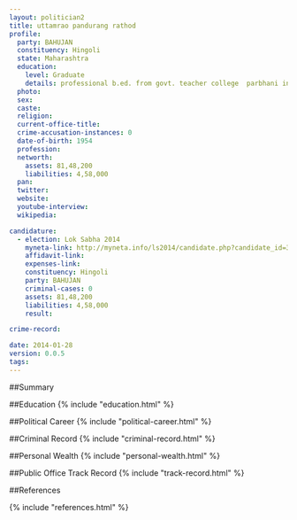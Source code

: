 ```yaml
---
layout: politician2
title: uttamrao pandurang rathod
profile: 
  party: BAHUJAN
  constituency: Hingoli
  state: Maharashtra
  education: 
    level: Graduate
    details: professional b.ed. from govt. teacher college  parbhani in 1980 b.a. milidh kala college aourangbad in 1974.
  photo: 
  sex: 
  caste: 
  religion: 
  current-office-title: 
  crime-accusation-instances: 0
  date-of-birth: 1954
  profession: 
  networth: 
    assets: 81,48,200
    liabilities: 4,58,000
  pan: 
  twitter: 
  website: 
  youtube-interview: 
  wikipedia: 

candidature: 
  - election: Lok Sabha 2014
    myneta-link: http://myneta.info/ls2014/candidate.php?candidate_id=3513
    affidavit-link: 
    expenses-link: 
    constituency: Hingoli 
    party: BAHUJAN
    criminal-cases: 0
    assets: 81,48,200
    liabilities: 4,58,000
    result:  

crime-record: 

date: 2014-01-28
version: 0.0.5
tags: 
---
```

##Summary


##Education
{% include "education.html" %}


##Political Career
{% include "political-career.html" %}


##Criminal Record
{% include "criminal-record.html" %}


##Personal Wealth
{% include "personal-wealth.html" %}


##Public Office Track Record
{% include "track-record.html" %}


##References


{% include "references.html" %}